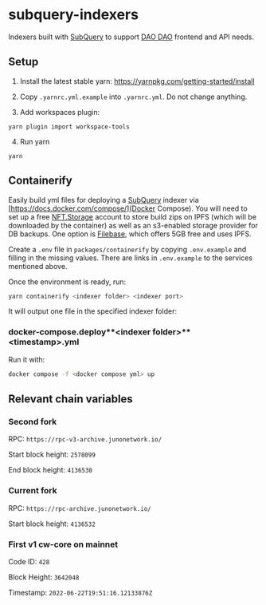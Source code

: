 # subquery-indexers

Indexers built with [SubQuery](https://subquery.network/) to support [DAO
DAO](https://daodao.zone/) frontend and API needs.

## Setup

1. Install the latest stable yarn: https://yarnpkg.com/getting-started/install

2. Copy `.yarnrc.yml.example` into `.yarnrc.yml`. Do not change anything.

3. Add workspaces plugin:

```
yarn plugin import workspace-tools
```

4. Run yarn

```
yarn
```

## Containerify

Easily build yml files for deploying a [SubQuery](https://subquery.network/)
indexer via [https://docs.docker.com/compose/](Docker Compose). You will need to
set up a free [NFT.Storage](https://nft.storage/) account to store build zips on
IPFS (which will be downloaded by the container) as well as an s3-enabled
storage provider for DB backups. One option is
[Filebase](https://filebase.com/), which offers 5GB free and uses IPFS.

Create a `.env` file in `packages/containerify` by copying `.env.example` and
filling in the missing values. There are links in `.env.example` to the services
mentioned above.

Once the environment is ready, run:

```sh
yarn containerify <indexer folder> <indexer port>
```

It will output one file in the specified indexer folder:

### docker-compose.deploy**\<indexer folder\>**\<timestamp\>.yml

Run it with:

```sh
docker compose -f <docker compose yml> up
```

## Relevant chain variables

### Second fork

RPC: `https://rpc-v3-archive.junonetwork.io/`

Start block height: `2578099`

End block height: `4136530`

### Current fork

RPC: `https://rpc-archive.junonetwork.io/`

Start block height: `4136532`

### First v1 cw-core on mainnet

Code ID: `428`

Block Height: `3642048`

Timestamp: `2022-06-22T19:51:16.12133876Z`
